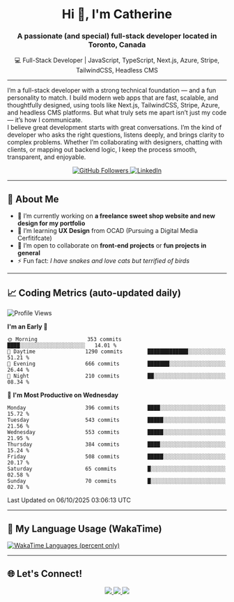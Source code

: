 <!-- Profile Header -->
<h1 align="center">Hi 👋, I'm Catherine</h1>
<h3 align="center">A passionate (and special) full-stack developer located in Toronto, Canada</h3>
<p align='center'>💻 Full-Stack Developer | JavaScript, TypeScript, Next.js, Azure, Stripe, TailwindCSS, Headless CMS</p>

---

<p align="left">I’m a full-stack developer with a strong technical foundation — and a fun personality to match. I build modern web apps that are fast, scalable, and thoughtfully designed, using tools like Next.js, TailwindCSS, Stripe, Azure, and headless CMS platforms. But what truly sets me apart isn’t just my code — it’s how I communicate.
<br />
I believe great development starts with great conversations. I’m the kind of developer who asks the right questions, listens deeply, and brings clarity to complex problems. Whether I’m collaborating with designers, chatting with clients, or mapping out backend logic, I keep the process smooth, transparent, and enjoyable.
</p>

<p align="center">
  <a href="https://github.com/CatherineZM">
    <img src="https://img.shields.io/github/followers/CatherineZM?label=Followers&style=social" alt="GitHub Followers" />
  </a>
  <a href="https://www.linkedin.com/in/catherine-zhou-1016/">
    <img src="https://img.shields.io/badge/LinkedIn-Connect-blue?style=flat-square&logo=linkedin" alt="LinkedIn" />
  </a>
</p>

---

## 🚀 About Me
- 🔭 I’m currently working on **a freelance sweet shop website and new design for my portfolio**
- 🌱 I’m learning **UX Design** from OCAD (Pursuing a Digital Media Cerfitifcate)
- 👯 I’m open to collaborate on **front-end projects** or **fun projects in general**
- ⚡ Fun fact: *I have snakes and love cats but terrified of birds*

---

## 📈 Coding Metrics (auto-updated daily)
<!--START_SECTION:waka-->
![Profile Views](http://img.shields.io/badge/Profile%20Views-5-blue)

**I'm an Early 🐤** 

```text
🌞 Morning                353 commits         ████░░░░░░░░░░░░░░░░░░░░░   14.01 % 
🌆 Daytime                1290 commits        █████████████░░░░░░░░░░░░   51.21 % 
🌃 Evening                666 commits         ███████░░░░░░░░░░░░░░░░░░   26.44 % 
🌙 Night                  210 commits         ██░░░░░░░░░░░░░░░░░░░░░░░   08.34 % 
```
📅 **I'm Most Productive on Wednesday** 

```text
Monday                   396 commits         ████░░░░░░░░░░░░░░░░░░░░░   15.72 % 
Tuesday                  543 commits         █████░░░░░░░░░░░░░░░░░░░░   21.56 % 
Wednesday                553 commits         █████░░░░░░░░░░░░░░░░░░░░   21.95 % 
Thursday                 384 commits         ████░░░░░░░░░░░░░░░░░░░░░   15.24 % 
Friday                   508 commits         █████░░░░░░░░░░░░░░░░░░░░   20.17 % 
Saturday                 65 commits          █░░░░░░░░░░░░░░░░░░░░░░░░   02.58 % 
Sunday                   70 commits          █░░░░░░░░░░░░░░░░░░░░░░░░   02.78 % 
```



 Last Updated on 06/10/2025 03:06:13 UTC
<!--END_SECTION:waka-->

---

## 🧠 My Language Usage (WakaTime)
<a href="https://wakatime.com/@CatherineZM">
  <img
    src="https://github-readme-stats.vercel.app/api/wakatime?username=CatherineZM&display_format=percent&langs_count=5&v=2"
    alt="WakaTime Languages (percent only)" />
</a>

---

## 🌐 Let's Connect!
<p align="center">
  <a href="https://github.com/CatherineZM">
    <img src="https://img.shields.io/badge/GitHub-%2312100E.svg?&style=for-the-badge&logo=github&logoColor=white" />
  </a>
  <a href="https://www.linkedin.com/in/catherine-zhou-1016/">
    <img src="https://img.shields.io/badge/LinkedIn-%230077B5.svg?&style=for-the-badge&logo=linkedin&logoColor=white" />
  </a>
  <a href="mailto:catherine.zm@outlook.com">
    <img src="https://img.shields.io/badge/Email-D14836?style=for-the-badge&logo=gmail&logoColor=white" />
  </a>
</p>
